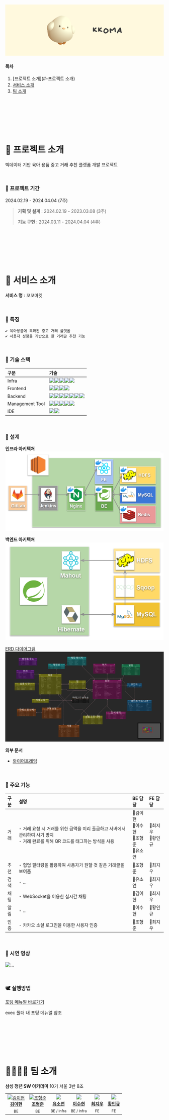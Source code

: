 ![logo](backend/src/main/resources/static/logo.png)

#### 목차

1. [프로젝트 소개](#-프로젝트 소개)   
2. [서비스 소개](#-주요-기능)  
5. [팀 소개](#-팀-소개)  

<br>
<br>
<br>
<br>
<br>
<br>

# 🐔 프로젝트 소개

빅데이터 기반 육아 용품 중고 거래 추천 플랫폼 개발 프로젝트

<br>

### 🐤 프로젝트 기간
2024.02.19 - 2024.04.04 (7주)

> **기획 및 설계** : 2024.02.19 - 2023.03.08 (3주)
>
> **기능 구현** : 2024.03.11 - 2024.04.04 (4주)

<br>
<br>
<br>
<br>
<br>
<br>

# 🐓 서비스 소개 

**서비스 명** : 꼬꼬마켓

<br>

### 🐣 특징
    ✔ 육아용품에 특화된 중고 거래 플랫폼
    ✔ 사용자 성향을 기반으로 한 거래글 추천 기능 


<br>

### 🐥 기술 스택
|구분|기술|
|:---|:---|
|Infra|<img src="https://img.shields.io/badge/AWS EC2-FF9900?style=flat-square&logo=amazonec2&logoColor=white"><img src="https://img.shields.io/badge/NGINX-009639?style=flat-square&logo=nginx&logoColor=white"><img src="https://img.shields.io/badge/DOCKER-2496ED?style=flat-square&logo=docker&logoColor=white"><img src="https://img.shields.io/badge/UBUNTU-E95420?style=flat-square&logo=ubuntu&logoColor=white"><img src="https://img.shields.io/badge/JENKINS-D24939?style=flat-square&logo=jenkins&logoColor=white">|
|Frontend|<img src="https://img.shields.io/badge/HTML5-E34F26?style=flat-square&logo=html5&logoColor=white"><img src="https://img.shields.io/badge/CSS3-1572B6?style=flat-square&logo=css3&logoColor=white"><img src="https://img.shields.io/badge/TYPESCRIPT-3178C6?style=flat-square&logo=typescript&logoColor=white"><img src="https://img.shields.io/badge/NEXTJS-000000?style=flat-square&logo=nextdotjs&logoColor=white">|
|Backend|<img src="https://img.shields.io/badge/JAVA-FF4000?style=flat-square&logo=openjdk&logoColor=white"><img src="https://img.shields.io/badge/SPRING-6DB33F?style=flat-square&logo=spring&logoColor=white"><img src="https://img.shields.io/badge/HIBERNATE-59666C?style=flat-square&logo=hibernate&logoColor=white"><img src="https://img.shields.io/badge/MYSQL-4479A1?style=flat-square&logo=mysql&logoColor=white"><img src="https://img.shields.io/badge/REDIS-DC382D?style=flat-square&logo=redis&logoColor=white"><img src="https://img.shields.io/badge/KAKAO API-FFCD00?style=flat-square&logo=kakao&logoColor=white"><img src="https://img.shields.io/badge/HADOOP-66CCFF?style=flat-square&logo=apachehadoop&logoColor=white">|
|Management Tool|<img src="https://img.shields.io/badge/Jira-0052CC?style=flat-square&logo=Jira&logoColor=white"><img src="https://img.shields.io/badge/GitLab-FC6D26?style=flat-square&logo=GitLab&logoColor=white"><img src="https://img.shields.io/badge/MATTERMOST-0058CC?style=flat-square&logo=mattermost&logoColor=white"><img src="https://img.shields.io/badge/NOTION-000000?style=flat-square&logo=notion&logoColor=white"><img src="https://img.shields.io/badge/FIGMA-F24E1E?style=flat-square&logo=figma&logoColor=white">
|IDE|<img src="https://img.shields.io/badge/vscode-007ACC?style=flat-square&logo=visualstudiocode&logoColor=white"><img src="https://img.shields.io/badge/IntellJ IDEA-000000?style=flat-square&logo=intellijidea&logoColor=white">|

<br>

### 🦜 설계

**인프라 아키텍쳐**
![erd](backend/src/main/resources/static/infraarch.png)

**백엔드 아키텍쳐**
![erd](backend/src/main/resources/static/bearch.png)

[ERD 다이어그램](https://www.erdcloud.com/d/rP2zPYyrDgw8qbwxj)
![erd](backend/src/main/resources/static/erd.png)

**외부 문서**
- [와이어프레임](https://www.figma.com/file/rtugKRau06UXVcB2W1WwzH/KKOMA?type=design&node-id=144%3A5737&mode=design&t=KrA32jhI4t51iAsZ-1)


<br>

### 🦆 주요 기능

|구분|설명| BE 담당 | FE 담당 |
|:---|:---|:---|:---|
|거래|- 거래 요청 시 거래를 위한 금액을 미리 출금하고 서버에서 관리하여 사기 방지<br>- 거래 완료를 위해 QR 코드를 태그하는 방식을 사용|🐰김이현<br>🦝이수현<br>🐷조형준<br>🐹유소연|🐼최지우<br>🐻황인규|
|추천|- 협업 필터링을 활용하여 사용자가 원할 것 같은 거래글을 보여줌|🐷조형준|🐼최지우|
|검색|- ...|🐹유소연|🐼최지우|
|채팅|- WebSocket을 이용한 실시간 채팅 |🐰김이현|🐼최지우|
|알림|- ...|🦝이수현|🐻황인규|
|인증|- 카카오 소셜 로그인을 이용한 사용자 인증|🐷조형준|🐼최지우|

<br>

### 🦢 시연 영상
![...](https://lulu-animation.com/wp-content/uploads/2022/05/test-gif.gif)

<br>

### 🕊 실행방법

[포팅 메뉴얼 바로가기](#)

exec 폴더 내 포팅 메뉴얼 참조

<br>
<br>
<br>
<br>
<br>
<br>

# 👨‍👩‍👧‍👦 팀 소개 

**삼성 청년 SW 아카데미** 10기 서울 3반 8조

<table>
  <tbody>
    <tr>
        <td align="center">
            <a href="#">
            <img src="https://thumbnail6.coupangcdn.com/thumbnails/remote/230x230ex/image/rs_quotation_api/tqp1v6ni/f76dc5ed5ada4f968ca7f9d0e96d9e17.jpg" width="100px" alt="김이현"/>
                <br/>
                <b>김이현</b>
            </a>
            <br/>
            <sub>BE</sub>
        </td>
        <td align="center">
            <a href="#">
            <img src="https://thumbnail6.coupangcdn.com/thumbnails/remote/230x230ex/image/rs_quotation_api/ed3y3bml/b85629c20207415da6d71a6c80133246.jpg" width="100px" alt="조형준"/>
                <br/>
                <b>조형준</b>
            </a>
            <br/>
            <sub>BE</sub>
        </td>
        <td align="center">
            <a href="#">
            <img src="https://thumbnail15.coupangcdn.com/thumbnails/remote/292x292q65ex/image/rs_quotation_api/sfljdb3g/a0514217b99140b69bde6cb66d2ee914.jpg" width="100px"/>
                <br/>
                <b>유소연</b>
            </a>
            <br/>
            <sub>BE / Infra</sub>
        </td>
        <td align="center">
            <a href="#">
            <img src="https://thumbnail10.coupangcdn.com/thumbnails/remote/230x230ex/image/rs_quotation_api/qzykqm6l/436d92c7ede34878a8cceb0253d5e019.jpg" width="100px"/>
                <br/>
                <b>이수현</b>
            </a>
            <br/>
            <sub>BE / Infra</sub>
        </td>
        <td align="center">
            <a href="#">
            <img src="https://thumbnail13.coupangcdn.com/thumbnails/remote/292x292q65ex/image/retail/images/99212757171500-b264f16c-f06d-4156-aee1-6f6dffc3d11e.jpg" width="100px"/>
                <br/>
                <b>최지우</b>
            </a>
            <br/>
            <sub>FE</sub>
        </td>
        <td align="center">
            <a href="#">
            <img src="https://thumbnail9.coupangcdn.com/thumbnails/remote/230x230ex/image/rs_quotation_api/zc09dr10/5263a0ec068e427b8827e6e2ebfeaa6d.jpg" width="100px"/>
                <br/>
                <b>황인규</b>
            </a>
            <br/>
            <sub>FE</sub>
        </td>
    </tr>
  </tbody>
</table>

